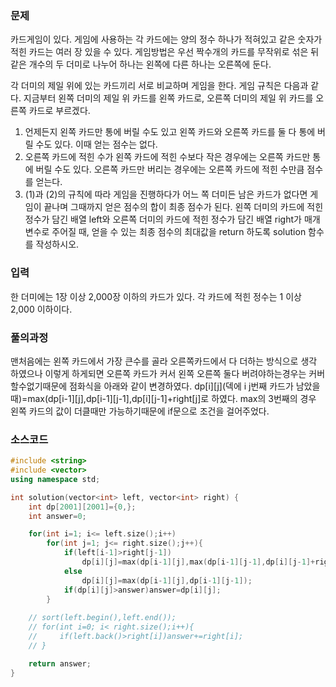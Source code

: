 ### 문제
카드게임이 있다. 게임에 사용하는 각 카드에는 양의 정수 하나가 적혀있고 같은 숫자가 적힌 카드는 여러 장 있을 수 있다. 게임방법은 우선 짝수개의 카드를 무작위로 섞은 뒤 같은 개수의 두 더미로 나누어 하나는 왼쪽에 다른 하나는 오른쪽에 둔다.

각 더미의 제일 위에 있는 카드끼리 서로 비교하며 게임을 한다. 게임 규칙은 다음과 같다. 지금부터 왼쪽 더미의 제일 위 카드를 왼쪽 카드로, 오른쪽 더미의 제일 위 카드를 오른쪽 카드로 부르겠다.
1. 언제든지 왼쪽 카드만 통에 버릴 수도 있고 왼쪽 카드와 오른쪽 카드를 둘 다 통에 버릴 수도 있다. 이때 얻는 점수는 없다.
2. 오른쪽 카드에 적힌 수가 왼쪽 카드에 적힌 수보다 작은 경우에는 오른쪽 카드만 통에 버릴 수도 있다. 오른쪽 카드만 버리는 경우에는 오른쪽 카드에 적힌 수만큼 점수를 얻는다.
3. (1)과 (2)의 규칙에 따라 게임을 진행하다가 어느 쪽 더미든 남은 카드가 없다면 게임이 끝나며 그때까지 얻은 점수의 합이 최종 점수가 된다.
왼쪽 더미의 카드에 적힌 정수가 담긴 배열 left와 오른쪽 더미의 카드에 적힌 정수가 담긴 배열 right가 매개변수로 주어질 때, 얻을 수 있는 최종 점수의 최대값을 return 하도록 solution 함수를 작성하시오.
### 입력
한 더미에는 1장 이상 2,000장 이하의 카드가 있다.
각 카드에 적힌 정수는 1 이상 2,000 이하이다.

### 풀의과정  
맨처음에는 왼쪽 카드에서 가장 큰수를 골라 오른쪽카드에서 다 더하는 방식으로 생각 하였으나
이렇게 하게되면 오른쪽 카드가 커서 왼쪽 오른쪽 둘다 버려야하는경우는 커버할수없기때문에 점화식을 아래와 같이 변경하였다.
dp[i][j](덱에 i j번째 카드가 남았을때)=max(dp[i-1][j],dp[i-1][j-1],dp[i][j-1]+right[j]로 하였다. max의 3번째의 경우 왼쪽 카드의 값이 더클때만
가능하기때문에 if문으로 조건을 걸어주었다.

### 소스코드

``` c++
#include <string>
#include <vector>
using namespace std;

int solution(vector<int> left, vector<int> right) {
    int dp[2001][2001]={0,};
    int answer=0;

    for(int i=1; i<= left.size();i++)
        for(int j=1; j<= right.size();j++){
            if(left[i-1]>right[j-1])
                dp[i][j]=max(dp[i-1][j],max(dp[i-1][j-1],dp[i][j-1]+right[j-1]));
            else
                dp[i][j]=max(dp[i-1][j],dp[i-1][j-1]);
            if(dp[i][j]>answer)answer=dp[i][j];
        }
    
    // sort(left.begin(),left.end());
    // for(int i=0; i< right.size();i++){
    //     if(left.back()>right[i])answer+=right[i];
    // }

    return answer;
}
```

